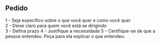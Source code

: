 ## Pedido
1 - Seja específico sobre o que você quer e como você quer<br>
2 - Deixe claro para quem você está se dirigindo<br>
3 - Defina prazo
4 - Justifique a necessidade
5 - Certifique-se de que a pessoa entendeu. Peça para ela explicar o que entendeu.
